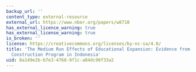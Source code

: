 ```yaml
---
backup_url: ''
content_type: external-resource
external_url: https://www.nber.org/papers/w8710
has_external_licence_warning: true
has_external_license_warning: true
is_broken: ''
license: https://creativecommons.org/licenses/by-nc-sa/4.0/
title: 'The Medium Run Effects of Educational Expansion: Evidence from a Large School
  Construction Program in Indonesia'
uid: 8a149e2b-b7e3-4768-9f1c-a84dc90f33a2
---
```

